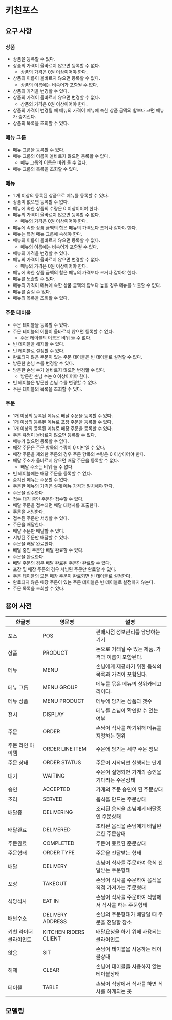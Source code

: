 # 키친포스

## 요구 사항

### 상품

- 상품을 등록할 수 있다.
- 상품의 가격이 올바르지 않으면 등록할 수 없다.
    - 상품의 가격은 0원 이상이어야 한다.
- 상품의 이름이 올바르지 않으면 등록할 수 없다.
    - 상품의 이름에는 비속어가 포함될 수 없다.
- 상품의 가격을 변경할 수 있다.
- 상품의 가격이 올바르지 않으면 변경할 수 없다.
    - 상품의 가격은 0원 이상이어야 한다.
- 상품의 가격이 변경될 때 메뉴의 가격이 메뉴에 속한 상품 금액의 합보다 크면 메뉴가 숨겨진다.
- 상품의 목록을 조회할 수 있다.

### 메뉴 그룹

- 메뉴 그룹을 등록할 수 있다.
- 메뉴 그룹의 이름이 올바르지 않으면 등록할 수 없다.
    - 메뉴 그룹의 이름은 비워 둘 수 없다.
- 메뉴 그룹의 목록을 조회할 수 있다.

### 메뉴

- 1 개 이상의 등록된 상품으로 메뉴를 등록할 수 있다.
- 상품이 없으면 등록할 수 없다.
- 메뉴에 속한 상품의 수량은 0 이상이어야 한다.
- 메뉴의 가격이 올바르지 않으면 등록할 수 없다.
    - 메뉴의 가격은 0원 이상이어야 한다.
- 메뉴에 속한 상품 금액의 합은 메뉴의 가격보다 크거나 같아야 한다.
- 메뉴는 특정 메뉴 그룹에 속해야 한다.
- 메뉴의 이름이 올바르지 않으면 등록할 수 없다.
    - 메뉴의 이름에는 비속어가 포함될 수 없다.
- 메뉴의 가격을 변경할 수 있다.
- 메뉴의 가격이 올바르지 않으면 변경할 수 없다.
    - 메뉴의 가격은 0원 이상이어야 한다.
- 메뉴에 속한 상품 금액의 합은 메뉴의 가격보다 크거나 같아야 한다.
- 메뉴를 노출할 수 있다.
- 메뉴의 가격이 메뉴에 속한 상품 금액의 합보다 높을 경우 메뉴를 노출할 수 없다.
- 메뉴를 숨길 수 있다.
- 메뉴의 목록을 조회할 수 있다.

### 주문 테이블

- 주문 테이블을 등록할 수 있다.
- 주문 테이블의 이름이 올바르지 않으면 등록할 수 없다.
    - 주문 테이블의 이름은 비워 둘 수 없다.
- 빈 테이블을 해지할 수 있다.
- 빈 테이블로 설정할 수 있다.
- 완료되지 않은 주문이 있는 주문 테이블은 빈 테이블로 설정할 수 없다.
- 방문한 손님 수를 변경할 수 있다.
- 방문한 손님 수가 올바르지 않으면 변경할 수 없다.
    - 방문한 손님 수는 0 이상이어야 한다.
- 빈 테이블은 방문한 손님 수를 변경할 수 없다.
- 주문 테이블의 목록을 조회할 수 있다.

### 주문

- 1개 이상의 등록된 메뉴로 배달 주문을 등록할 수 있다.
- 1개 이상의 등록된 메뉴로 포장 주문을 등록할 수 있다.
- 1개 이상의 등록된 메뉴로 매장 주문을 등록할 수 있다.
- 주문 유형이 올바르지 않으면 등록할 수 없다.
- 메뉴가 없으면 등록할 수 없다.
- 매장 주문은 주문 항목의 수량이 0 미만일 수 있다.
- 매장 주문을 제외한 주문의 경우 주문 항목의 수량은 0 이상이어야 한다.
- 배달 주소가 올바르지 않으면 배달 주문을 등록할 수 없다.
    - 배달 주소는 비워 둘 수 없다.
- 빈 테이블에는 매장 주문을 등록할 수 없다.
- 숨겨진 메뉴는 주문할 수 없다.
- 주문한 메뉴의 가격은 실제 메뉴 가격과 일치해야 한다.
- 주문을 접수한다.
- 접수 대기 중인 주문만 접수할 수 있다.
- 배달 주문을 접수되면 배달 대행사를 호출한다.
- 주문을 서빙한다.
- 접수된 주문만 서빙할 수 있다.
- 주문을 배달한다.
- 배달 주문만 배달할 수 있다.
- 서빙된 주문만 배달할 수 있다.
- 주문을 배달 완료한다.
- 배달 중인 주문만 배달 완료할 수 있다.
- 주문을 완료한다.
- 배달 주문의 경우 배달 완료된 주문만 완료할 수 있다.
- 포장 및 매장 주문의 경우 서빙된 주문만 완료할 수 있다.
- 주문 테이블의 모든 매장 주문이 완료되면 빈 테이블로 설정한다.
- 완료되지 않은 매장 주문이 있는 주문 테이블은 빈 테이블로 설정하지 않는다.
- 주문 목록을 조회할 수 있다.

## 용어 사전

| 한글명 | 영문명 | 설명 |
| --- | --- | --- |
| 포스 | POS | 판매시점 정보관리를 담당하는 기기 |
| 상품 | PRODUCT | 돈으로 거래될 수 있는 제품. 가격과 이름이 포함된다. |
| 메뉴 | MENU | 손님에게 제공하기 위한 음식의 목록과 가격이 포함된다. |
| 메뉴 그룹 | MENU GROUP | 메뉴를 묶은 메뉴의 상위카테고리이다. |
| 메뉴 상품 | MENU PRODUCT | 메뉴에 담기는 상품과 갯수 |
| 전시 | DISPLAY | 메뉴를 손님이 확인할 수 있는 여부 |
| 주문 | ORDER | 손님이 식사를 하기위해 메뉴를 지정하는 행위 |
| 주문 라인 아이템 | ORDER LINE ITEM | 주문에 담기는 세부 주문 정보 |
| 주문 상태 | ORDER STATUS | 주문이 시작되면 실행되는 단계 |
| 대기 | WAITING | 주문이 실행되면 가게의 승인을 기다리는 주문상태 |
| 승인 | ACCEPTED | 가게의 주문 승인이 된 주문상태 |
| 조리 | SERVED | 음식을 만드는 주문상태 |
| 배달중 | DELIVERING | 조리된 음식을 손님에게 배달중인 주문상태 |
| 배달완료 | DELIVERED | 조리된 음식을 손님에게 배달완료한 주문상태 |
| 주문완료 | COMPLETED | 주문이 종료된 준문상태 |
| 주문형태 | ORDER TYPE | 주문을 전달받는 형태 |
| 배달 | DELIVERY | 손님이 식사를 주문하여 음식 전달받는 주문형태 |
| 포장 | TAKEOUT | 손님이 식사를 주문하여 음식을 직접 가져가는 주문형태 |
| 식당식사 | EAT IN | 손님이 식사를 주문하여 식당에서 식사를 하는 주문형태 |
| 배달주소 | DELIVERY ADDRESS | 손님의 주문형태가 배달일 때 주문을 전달할 장소 |
| 키친 라이더 클라이언트 | KITCHEN RIDERS CLIENT | 배달요청을 하기 위해 사용되는 클라이언트 |
| 앉음 | SIT | 손님이 테이블을 사용하는 테이블상태 |
| 해제 | CLEAR | 손님이 테이블을 사용하지 않는 테이블상태 |
| 테이블 | TABLE | 손님이 식당에서 식사를 하면 식사를 하게되는 곳 |

## 모델링

